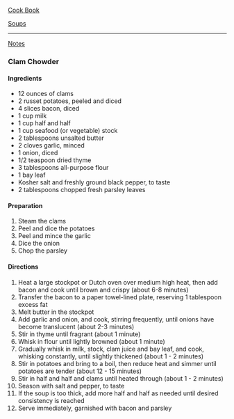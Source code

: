 [Cook Book](https://github.com/vmsmith/CookBook/blob/master/README.md)  

[Soups](https://github.com/vmsmith/CookBook/blob/master/soups.md)  

-----  

[Notes](https://github.com/vmsmith/CookBook/blob/master/notes.md)  

### Clam Chowder  

#### Ingredients   

* 12 ounces of clams  
* 2 russet potatoes, peeled and diced  
* 4 slices bacon, diced   
* 1 cup milk  
* 1 cup half and half  
* 1 cup seafood (or vegetable) stock  
* 2 tablespoons unsalted butter  
* 2 cloves garlic, minced  
* 1 onion, diced  
* 1/2 teaspoon dried thyme  
* 3 tablespoons all-purpose flour  
* 1 bay leaf  
* Kosher salt and freshly ground black pepper, to taste  
* 2 tablespoons chopped fresh parsley leaves   

#### Preparation  

1. Steam the clams  
2. Peel and dice the potatoes  
3. Peel and mince the garlic  
4. Dice the onion  
5. Chop the parsley  

#### Directions  

1. Heat a large stockpot or Dutch oven over medium high heat, then add bacon and cook until brown and crispy (about 6-8 minutes)   
2. Transfer the bacon to a paper towel-lined plate, reserving 1 tablespoon excess fat  
3. Melt butter in the stockpot   
4. Add garlic and onion, and cook, stirring frequently, until onions have become translucent (about 2-3 minutes)  
5. Stir in thyme until fragrant (about 1 minute)  
6. Whisk in flour until lightly browned (about 1 minute)   
7. Gradually whisk in milk, stock, clam juice and bay leaf, and cook, whisking constantly, until slightly thickened (about 1 - 2 minutes)   
8. Stir in potatoes and bring to a boil, then reduce heat and simmer until potatoes are tender (about 12 - 15 minutes)  
9. Stir in half and half and clams until heated through (about 1 - 2 minutes)   
10. Season with salt and pepper, to taste   
11. If the soup is too thick, add more half and half as needed until desired consistency is reached  
12. Serve immediately, garnished with bacon and parsley  

